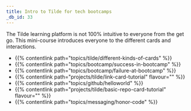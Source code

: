 ```yaml
---
title: Intro to Tilde for tech bootcamps
_db_id: 33
---
```


The Tilde learning platform is not 100% intuitive to everyone from the get go. This mini-course introduces everyone to the different cards and interactions.

- {{% contentlink path="topics/tilde/different-kinds-of-cards" %}}
- {{% contentlink path="topics/bootcamp/success-in-bootcamp" %}}
- {{% contentlink path="topics/bootcamp/failure-at-bootcamp" %}}
- {{% contentlink path="projects/tilde/link-card-tutorial" flavour="" %}}
- {{% contentlink path="topics/github/helloworld" %}}
- {{% contentlink path="projects/tilde/basic-repo-card-tutorial" flavour="" %}}
- {{% contentlink path="topics/messaging/honor-code" %}}

